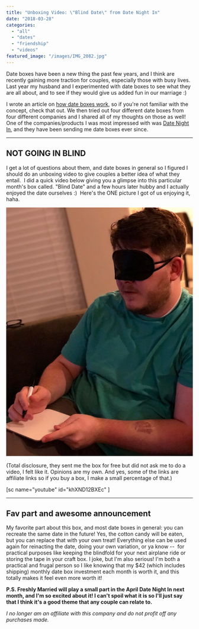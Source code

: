 ```yaml
---
title: "Unboxing Video: \"Blind Date\" from Date Night In"
date: "2018-03-28"
categories: 
  - "all"
  - "dates"
  - "friendship"
  - "videos"
featured_image: "/images/IMG_2082.jpg"
---
```


Date boxes have been a new thing the past few years, and I think are recently gaining more traction for couples, especially those with busy lives. Last year my husband and I experimented with date boxes to see what they are all about, and to see if they would give us added fun in our marriage :)

I wrote an article on [how date boxes work](https://freshlymarried.com/what-you-should-know-about-date-boxes/), so if you're not familiar with the concept, check that out. We then tried out four different date boxes from four different companies and I shared all of my thoughts on those as well! One of the companies/products I was most impressed with was [Date Night In](https://datenightinbox.com), and they have been sending me date boxes ever since.

* * *

## NOT GOING IN BLIND

I get a lot of questions about them, and date boxes in general so I figured I should do an unboxing video to give couples a better idea of what they entail.  I did a quick video below giving you a glimpse into this particular month's box called. "Blind Date" and a few hours later hubby and I actually enjoyed the date ourselves :)  Here's the ONE picture I got of us enjoying it, haha.

![date night in box, date night in, date box, date box review, date box marriage, date night, at home date, marriage date, blindfold date, blindfold date ideas](/images/IMG_0368.jpg)

(Total disclosure, they sent me the box for free but did not ask me to do a video, I felt like it. Opinions are my own. And yes, some of the links are affiliate links so if you buy a box, I make a small percentage of that.)

\[sc name="youtube" id="khXND12BXEc" \]

* * *

## Fav part and awesome announcement

My favorite part about this box, and most date boxes in general: you can recreate the same date in the future! Yes, the cotton candy will be eaten, but you can replace that with your own treat! Everything else can be used again for reinacting the date, doing your own variation, or ya know --  for practical purposes like keeping the blindfold for your next airplane ride or storing the tape in your craft box. I joke, but I'm also serious! I'm both a practical and frugal person so I like knowing that my $42 (which includes shipping) monthly date box investment each month is worth it, and this totally makes it feel even more worth it!

**P.S. Freshly Married will play a small part in the April Date Night In next month, and I'm so excited about it! I can't spoil what it is so I'll just say that I think it's a good theme that any couple can relate to.** 

_I no longer am an affiliate with this company and do not profit off any purchases made._

